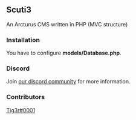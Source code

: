 ## Scuti3
An Arcturus CMS written in PHP (MVC structure)

### Installation
You have to configure **models/Database.php**.

### Discord
Join [our discord community](https://discord.gg/kwbTEpU) for more information.

### Contributors
[Tig3r#0001](https://github.com/Tiig3r)

